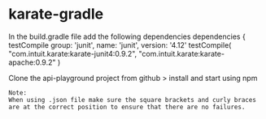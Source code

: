 # karate-gradle
In the build.gradle file add the following dependencies 
  dependencies {
    testCompile group: 'junit', name: 'junit', version: '4.12'
    testCompile(
            "com.intuit.karate:karate-junit4:0.9.2",
            "com.intuit.karate:karate-apache:0.9.2"
    ) 
    
    
 Clone the api-playground project from github > install and start using npm
    
    Note:
    When using .json file make sure the square brackets and curly braces are at the correct position to ensure that there are no failures.
    
